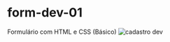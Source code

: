 # form-dev-01
Formulário com HTML e CSS (Básico)
![cadastro dev](https://user-images.githubusercontent.com/31887816/189504249-98460465-b31e-4e70-a0db-fd539e7812d3.JPG)
